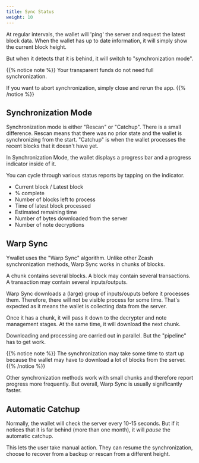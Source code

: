 ```yaml
---
title: Sync Status
weight: 10
---
```


At regular intervals, the wallet will 'ping' the server
and request the latest block data. When the wallet has
up to date information, it will simply show the current
block height.

But when it detects that it is behind, it will switch
to "synchronization mode".

{{% notice note %}}
Your transparent funds do not need 
full synchronization.

If you want to abort synchronization, simply close and rerun the
app.
{{% /notice %}}

## Synchronization Mode

Synchronization mode is either "Rescan" or "Catchup". There
is a small difference. Rescan means that there was no prior
state and the wallet is synchronizing from the start.
"Catchup" is when the wallet processes the recent
blocks that it doesn't have yet.

In Synchronization Mode, the wallet displays a progress bar
and a progress indicator inside of it.

You can cycle through various status reports by tapping
on the indicator.

- Current block / Latest block
- % complete
- Number of blocks left to process
- Time of latest block processed
- Estimated remaining time
- Number of bytes downloaded from the server
- Number of note decryptions

## Warp Sync

Ywallet uses the "Warp Sync" algorithm. Unlike other
Zcash synchronization methods, Warp Sync works in 
chunks of blocks. 

A chunk contains several blocks. A block may contain
several transactions. A transaction may contain several 
inputs/outputs.

Warp Sync downloads a (large) group of inputs/ouputs 
before it processes them. Therefore, there will not
be visible process for some time. That's expected as
it means the wallet is collecting data from the server.

Once it has a chunk, it will pass it down to the decrypter
and note management stages. At the same time, it will 
download the next chunk. 

Downloading and processing are carried out in parallel.
But the "pipeline" has to get work. 

{{% notice note %}}
The synchronization may take some time to start up
because the wallet may have to download a lot of
blocks from the server.
{{% /notice %}}

Other synchronization methods
work with small chunks and therefore report progress more
frequently. But overall, Warp Sync is usually significantly faster.

## Automatic Catchup

Normally, the wallet will check the server every 10-15 seconds.
But if it notices that it is far behind (more than one month), 
it will *pause* the automatic catchup.

This lets the user take manual action. They can resume the 
synchronization, choose to recover from a backup or
rescan from a different height.

